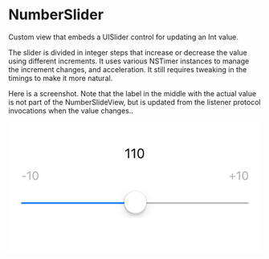 # NumberSlider
Custom view that embeds a UISlider control for updating an Int value.

The slider is divided in integer steps that increase or decrease the value using different increments. It uses various NSTimer instances to manage the increment changes, and acceleration. It still requires tweaking in the timings to make it more natural.

Here is a screenshot. Note that the label in the middle with the actual value is not part of the NumberSlideView, but is updated from the listener protocol invocations when the value changes..

![Alt text](/doc/numberSliderImage.png?raw=true "Screenshot")

